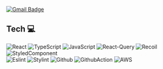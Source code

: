  [![Gmail Badge](https://img.shields.io/badge/Gmail-d14836?style=flat-square&logo=Gmail&logoColor=white&link=mailto:chldmswnl12@gmail.com)](mailto:chldmswnl12@gmail.com)

## Tech 💻
<div display=flex>
<img alt="React" src="https://img.shields.io/badge/react%20-%2320232a.svg?&style=for-the-badge&logo=react&logoColor=%2361DAFB"/>
<img alt="TypeScript" src="https://img.shields.io/badge/typescript-%23007ACC.svg?style=for-the-badge&logo=typescript&logoColor=white"/>
<img alt="JavaScript" src="https://img.shields.io/badge/javascript%20-%23323330.svg?&style=for-the-badge&logo=javascript&logoColor=%23F7DF1E"/>
<img alt="React-Query" src="https://img.shields.io/badge/reactquery-FF4154?style=for-the-badge&logo=react-query&logoColor=white"/>
<img alt="Recoil" src="https://img.shields.io/badge/recoil-3578E5?style=for-the-badge&logo=recoil&logoColor=white"/>
<img alt="StyledComponent" src="https://img.shields.io/badge/styledcomponents-DB7093?style=for-the-badge&logo=styled-components&logoColor=white"/>
</div>

<div display=flex>
<img alt="Eslint" src="https://img.shields.io/badge/eslint-4B32C3?style=for-the-badge&logo=eslint&logoColor=white"/>
<img alt="Stylint" src="https://img.shields.io/badge/stylelint-263238?style=for-the-badge&logo=stylelint&logoColor=white"/>
<img alt="Github" src="https://img.shields.io/badge/github-181717?style=for-the-badge&logo=github&logoColor=white"/>
<img alt="GithubAction" src="https://img.shields.io/badge/githubactions-222222?style=for-the-badge&logo=githubactions&logoColor=white"/>
<img alt="AWS" src="https://img.shields.io/badge/amazonaws-232F3E?style=for-the-badge&logo=amazonaws&logoColor=white"/>
</div>


<!--
**chldmswnl/chldmswnl** is a ✨ _special_ ✨ repository because its `README.md` (this file) appears on your GitHub profile.

